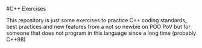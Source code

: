 #C++ Exercises

This repository is just some exercises to practice C++ coding standards, best practices and new 
features from a not so newbie on POO PoV but for someone that does not program in this language 
since a long time (probably C++98) 
